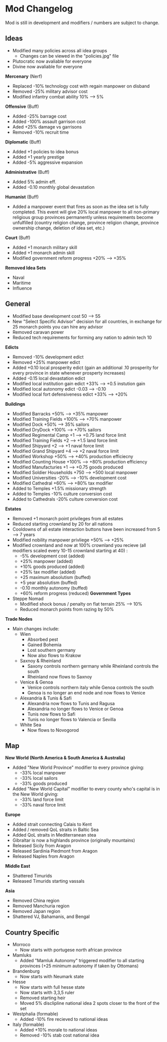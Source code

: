 # Mod Changelog 
Mod is still in development and modifiers / numbers are subject to change.
## Ideas
 - Modified many policies across all idea groups
 	- Changes can be viewed in the "policies.jpg" file 
 - Plutocratic now avaliable for everyone
 - Divine now avaliable for everyone 

**Mercenary** (Nerf)
 - Replaced -10% technology cost with regain manpower on disband
 - Removed -25% military advisor cost
 - Modified infantry combat ability 10% --> 5%

**Offensive** (Buff)
 - Added -25% barrage cost
 - Added -100% assault garrison cost
 - Aded +25% damage vs garrisons
 - Removed -10% recruit time

**Diplomatic** (Buff)
 - Added +1 policies to idea bonus 
 - Added +1 yearly prestige
 - Added -5% aggressive expansion

**Administrative** (Buff)
 - Added 5% admin eff.
 - Added -0.10 monthly global devastation

**Humanist** (Buff)
 - Added a manpower event that fires as soon as the idea set is fully completed. This event will give 20% local manpower to all non-primary religious group provinces permanently unless requirements become unfulfilled (country religion change, province religion change, province ownership change, deletion of idea set, etc.)

**Court** (Buff)
 - Added +1 monarch military skill
 - Added +1 monarch admin skill
 - Modified government reform progress +20% --> +35%

**Removed Idea Sets**
 - Naval
 - Maritime
 - Influence

## General
- Modified base development cost 50 --> 55
- New "Select Specific Advisor" decision for all countries, in exchange for 25 monarch points you can hire any advisor
- Removed caravan power
- Reduced tech requirements for forming any nation to admin tech 10

**Edicts**
 - Removed -10% development edict
 - Removed +25% manpower edict
 - Added +0.10 local prosperity edict (gain an additional .10 prosperity for every province in state whenever prosperty increases)
 - Added -0.15 local devastation edict
 - Modified local institution gain edict +33% --> +0.5 instution gain
 - Modified local autonomy edict -0.03 --> -0.10
 - Modified local fort defensiveness edict +33% --> +20%

**Buildings**
 - Modified Barracks +50% --> +35% manpower
 - Modified Training Fields +100% --> +70% manpower
 - Modified Dock +50% --> 35% sailors
 - Modified DryDock +100% --> +70% sailors
 - Modified Regimental Camp +1 --> +0.75 land force limit
 - Modified Training Fields +2 --> +1.5 land force limit
 - Modified Shipyard +2 --> +1 naval force limit
 - Modified Grand Shipyard +4 --> +2 naval force limit
 - Modified Workshop +50% --> +40% production efficiecny
 - Modified Counting House +100% --> +80% production efficiency
 - Modified Manufacturies +1 --> +0.75 goods produced
 - Modified Soldier Households +750 --> +500 local manpower
 - Modified Universities -20% --> -10% development cost
 - Modified Cathedral +60% --> +80% tax modifier
 - Added to Temples +1.5% missionary strength
 - Added to Temples -10% culture conversion cost
 - Added to Cathedrals -20% culture conversion cost

**Estates**
 - Removed +1 monarch point privileges from all estates
 - Reduced starting crownland by 20 for all nations
 - Cooldowns of all estate interaction buttons have been increased from 5 --> 7 years
 - Modified nobility manpower privliege +50% --> +25%
 - Modified crownland and now at 100% crownland you recieve (all modifiers scaled every 10-15 crownland starting at 40) :
	 - -5% development cost (added)
	 - +25% manpower (added)
 	 - +10% goods produced (added)
  	 - +25% tax modifier (added)
	 - +25 maximum absolutism (buffed)
 	 - +5 year absolutism (buffed)
   	 - -0.10 monthly autonomy (buffed)
   	 - +60% reform progress (reduced)
**Government Types**
 - Steppe Nomad
 	- Modified shock bonus / penalty on flat terrain 25% --> 10%
  	- Reduced monarch points from razing by 50%

**Trade Nodes**
 - Main changes include:
 	- Wien
	 	- Absorbed pest
  		- Gained Bohemia
	  	- Lost southern germany
   		- Now also flows to Krakow
	- Saxnoy & Rheinland
 		- Saxony controls northern germany while Rheinland controls the south
   		- Rheinland now flows to Saxnoy
   	- Venice & Genoa
   		- Venice controls northern italy while Genoa controls the south
   		- Genoa is no longer an end node and now flows to Venice
   	- Alexandria & Tunis & Safi
   		- Alexandria now flows to Tunis and Ragusa
   	 	- Alexandria no longer flows to Venice or Genoa
   	  	- Tunis now flows to Safi
   	  	- Tunis no longer flows to Valencia or Sevilla
   	- White Sea
   		- Now flows to Novogorod
## Map
**New World (North America & South America & Australia)**
 - Added "New World Province" modifier to every province giving:
	 - -33% local manpower
	 - -33% local sailors
	 - -33% goods produced
 - Added "New World Capital" modifier to every county who's capital is in the New World giving:
	 - -33% land force limit
 	 - -33% naval force limit
	 
**Europe**
 - Added strait connecting Calais to Kent
 - Added / removed QoL straits in Baltic Sea
 - Added QoL straits in Mediterranean stea
 - Gibraltar is now a highlands province (originally mountains)
 - Released Sicily from Aragon
 - Released Sardinia Piedmont from Aragon
 - Released Naples from Aragon

**Middle East**
 - Shattered Timurids
 - Released Timurids starting vassals
   
**Asia**
 - Removed China region
 - Removed Manchuria region
 - Removed Japan region
 - Shattered VJ, Bahamanis, and Bengal

## Country Specific
 - Morroco
 	- Now starts with portugese north african province
 - Mamluks
 	- Added "Mamluk Autonomy" triggered modifier to all starting provinces (+25 minimum autonomy if taken by Ottomans)
 - Brandenburg
 	- Now starts with Neumark state  
 - Hesse
 	- Now starts with full hesse state
  	- Now starts with 3,3,5 ruler
   	- Removed starting heir
   	- Moved 5% disclipline national idea 2 spots closer to the front of the set
 - Westphalia (formable)
 	- Added -10% fire recieved to national ideas
 - Italy (formable)
 	- Added +10% morale to national ideas
  	- Removed -10% stab cost national idea
